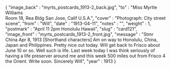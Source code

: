 {
  "image_back" : "myrts_postcards_1913-2_back.jpg",
  "to" : "Miss Myrtle Williams<br> Room 18, Rea Bldg San Jose, Calif U.S.A.",
  "cover" : "Photograph: City street scene",
  "from" : "Will",
  "date" : "1913-04-11",
  "notes" : "",
  "weight" : 1,
  "postmark" : "April 11 2pm Honolulu Hawaii",
  "slug" : "card121",
  "image_front" : "myrts_postcards_1913-2_front.jpg",
  "message" : "Stmr China Apr 8, 1913 [Shorthand characters] Am on way to Honolulu, China, Japan and Philippines. Pretty nice out today. Will get back to Frisco about June 10 or so. Well such is life. Last week today I was think seriously of having a life preserver around me and this week 500 miles out from Frisco 4 the Orient. Write soon. Sincerely Will",
  "year" : 1913
}
